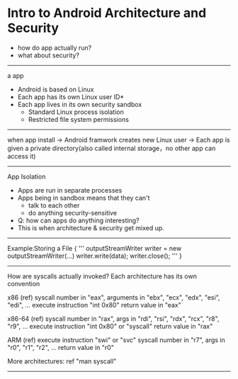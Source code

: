 # Intro to Android Architecture and Security

* how do app actually run?
* what about security?
---------
a app

* Android is based on Linux
* Each app has its own Linux user ID*
* Each app lives in its own security sandbox
	- Standard Linux process isolation
	- Restricted file system permissions
---------

when app install 
-> Android framwork creates new Linux user
-> Each app is given a private directory(also called internal storage，no other app can access it)

----------

App Isolation
* Apps are run in separate processes
* Apps being in sandbox means that they can't
	- talk to each other
	- do anything security-sensitive
* Q: how can apps do anything interesting?
* This is when architecture & security get mixed up.

-----------
Example:Storing a File
{
	'''
	outputStreamWriter writer = new outputStreamWriter(...)
	writer.write(data);
	writer.close();
	'''
}

------------
How are syscalls actually invoked?
Each architecture has its own convention

x86 (ref)
syscall number in "eax", arguments in "ebx", "ecx", "edx", "esi", "edi", ...
execute instruction "int 0x80"
return value in "eax"

x86-64 (ref)
syscall number in "rax", args in "rdi", "rsi", "rdx", "rcx", "r8", "r9", ...
execute instruction "int 0x80" or "syscall"
return value in "rax"

ARM (ref)
execute instruction "swi" or "svc"
syscall number in "r7", args in "r0", "r1", "r2", ...
return value in "r0"

More architectures:
ref
"man syscall"

--------------

